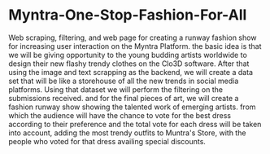 # Myntra-One-Stop-Fashion-For-All
Web scraping, filtering, and web page for creating a runway fashion show for increasing user interaction on the Myntra Platform.
the basic idea is that we will be giving opportunity to the young budding artists worldwide to design their new flashy trendy clothes on the Clo3D software. After that using the image and text scrapping as the backend, we will create a data set that will be like a storehouse of all the  new trends in social media platforms. Using that dataset we will perform the filtering on the submissions received. and for the final pieces of art, we will create  a fashion runway show showing the talented work of emerging artists. from which the audience will have the chance to vote for the best dress according to their preference and the total vote for each dress will be taken into account, adding the most trendy outfits to Muntra's Store, with the people who voted for that dress availing special discounts.
